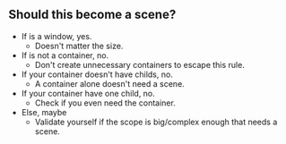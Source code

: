 ## Should this become a scene?

* If is a window, yes.
  * Doesn't matter the size.
* If is not a container, no.
  * Don't create unnecessary containers to escape this rule.
* If your container doesn't have childs, no.
  * A container alone doesn't need a scene.
* If your container have one child, no.
  * Check if you even need the container.
* Else, maybe
  * Validate yourself if the scope is big/complex enough that needs a scene.